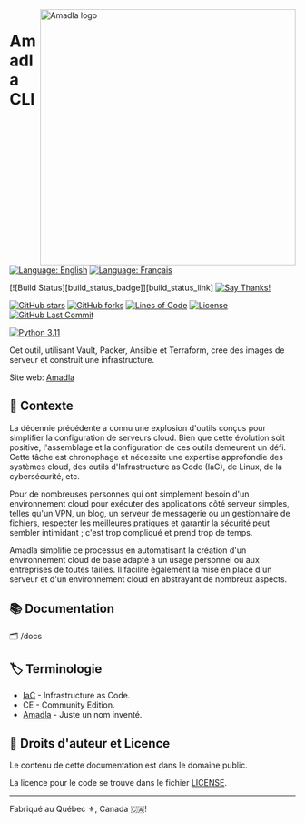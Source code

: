 <img src="./assets/logo-big-circle.svg" alt="Amadla logo" style="width: 450px;" align="right">

# Amadla CLI

[![Language: English](https://img.shields.io/badge/Language-English-blue.svg)](./README.md)
[![Language: Français](https://img.shields.io/badge/Langue-Fran%C3%A7ais-blue.svg)](./README.fr.md)

[![Build Status][build_status_badge]][build_status_link] [![Say Thanks!](https://img.shields.io/badge/Say%20Thanks-!-1EAEDB.svg)](https://saythanks.io/to/amadla.org)

[![GitHub stars](https://img.shields.io/github/stars/AmadlaOrg/amadla-cli?logo=github)](https://github.com/AmadlaOrg/amadla-cli/stargazers)
[![GitHub forks](https://img.shields.io/github/forks/AmadlaOrg/amadla-cli?logo=github)](https://github.com/AmadlaOrg/amadla-cli/network)
[![Lines of Code](https://img.shields.io/badge/lines%20of%20code-k-lightgrey)](https://github.com/AmadlaOrg/amadla-cli#hari-sekhon---devops-bash-tools)
[![License](https://img.shields.io/badge/license-MIT-green)](https://github.com/AmadlaOrg/amadla-cli/blob/master/LICENSE)
[![GitHub Last Commit](https://img.shields.io/github/last-commit/AmadlaOrg/amadla-cli?logo=github)](https://github.com/AmadlaOrg/amadla-cli/commits/master)

[![Python 3.11](https://img.shields.io/badge/Python-3.11+-3776AB?logo=python&logoColor=white)](https://github.com/AmadlaOrg/amadla-cli/)

Cet outil, utilisant Vault, Packer, Ansible et Terraform, crée des images de serveur et construit une infrastructure.

Site web: [Amadla](https://amadla.org/)

## :rice_scene: Contexte

La décennie précédente a connu une explosion d'outils conçus pour simplifier la configuration de serveurs cloud. Bien que cette évolution soit positive, l'assemblage et la configuration de ces outils demeurent un défi. Cette tâche est chronophage et nécessite une expertise approfondie des systèmes cloud, des outils d'Infrastructure as Code (IaC), de Linux, de la cybersécurité, etc.

Pour de nombreuses personnes qui ont simplement besoin d'un environnement cloud pour exécuter des applications côté serveur simples, telles qu'un VPN, un blog, un serveur de messagerie ou un gestionnaire de fichiers, respecter les meilleures pratiques et garantir la sécurité peut sembler intimidant ; c'est trop compliqué et prend trop de temps.

Amadla simplifie ce processus en automatisant la création d'un environnement cloud de base adapté à un usage personnel ou aux entreprises de toutes tailles. Il facilite également la mise en place d'un serveur et d'un environnement cloud en abstrayant de nombreux aspects.

## :books: Documentation
:card_index_dividers: /docs

## :label: Terminologie

- [IaC](https://en.wikipedia.org/wiki/Infrastructure_as_code) - Infrastructure as Code.
- CE - Community Edition.
- [Amadla](https://amadla.org/) - Juste un nom inventé.

## :scroll: Droits d'auteur et Licence
Le contenu de cette documentation est dans le domaine public.

La licence pour le code se trouve dans le fichier [LICENSE](./LICENSE).

---

Fabriqué au Québec :fleur_de_lis:, Canada 🇨🇦!
